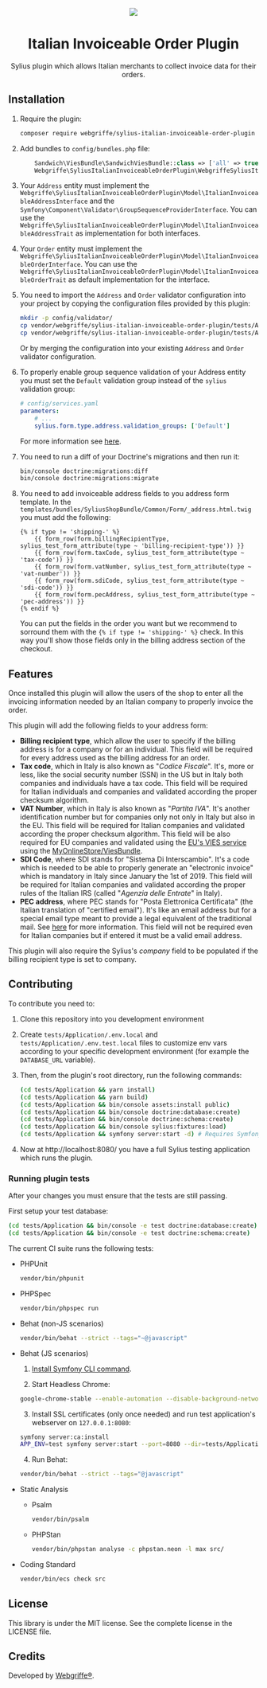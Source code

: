 <p align="center">
    <a href="https://sylius.com" target="_blank">
        <img src="https://demo.sylius.com/assets/shop/img/logo.png" />
    </a>
</p>
<h1 align="center">Italian Invoiceable Order Plugin</h1>

<p align="center">Sylius plugin which allows Italian merchants to collect invoice data for their orders.</p>

## Installation

1. Require the plugin:

   ```bash
   composer require webgriffe/sylius-italian-invoiceable-order-plugin
   ```

2. Add bundles to `config/bundles.php` file:

   ```php
       Sandwich\ViesBundle\SandwichViesBundle::class => ['all' => true],
       Webgriffe\SyliusItalianInvoiceableOrderPlugin\WebgriffeSyliusItalianInvoiceableOrderPlugin::class => ['all' => true],
   ```

3. Your `Address` entity must implement the `Webgriffe\SyliusItalianInvoiceableOrderPlugin\Model\ItalianInvoiceableAddressInterface` and the `Symfony\Component\Validator\GroupSequenceProviderInterface`. You can use the `Webgriffe\SyliusItalianInvoiceableOrderPlugin\Model\ItalianInvoiceableAddressTrait` as implementation for both interfaces.

4. Your `Order` entity must implement the `Webgriffe\SyliusItalianInvoiceableOrderPlugin\Model\ItalianInvoiceableOrderInterface`. You can use the `Webgriffe\SyliusItalianInvoiceableOrderPlugin\Model\ItalianInvoiceableOrderTrait` as default implementation for the interface.

5. You need to import the `Address` and `Order` validator configuration into your project by copying the configuration files provided by this plugin:

   ```bash
   mkdir -p config/validator/
   cp vendor/webgriffe/sylius-italian-invoiceable-order-plugin/tests/Application/config/validator/Address.xml config/validator/
   cp vendor/webgriffe/sylius-italian-invoiceable-order-plugin/tests/Application/config/validator/Order.xml config/validator/
   ```

   Or by merging the configuration into your existing `Address` and `Order` validator configuration.

6. To properly enable group sequence validation of your Address entity you must set the `Default` validation group instead of the `sylius` validation group:

   ```yaml
   # config/services.yaml
   parameters:
       # ...
       sylius.form.type.address.validation_groups: ['Default']
   ```

   For more information see [here](https://symfony.com/doc/current/validation/sequence_provider.html).

7. You need to run a diff of your Doctrine's migrations and then run it:

   ```bash
   bin/console doctrine:migrations:diff
   bin/console doctrine:migrations:migrate
   ```

8. You need to add invoiceable address fields to you address form template. In the `templates/bundles/SyliusShopBundle/Common/Form/_address.html.twig` you must add the following:

   ```twig
   {% if type != 'shipping-' %}
       {{ form_row(form.billingRecipientType, sylius_test_form_attribute(type ~ 'billing-recipient-type')) }}
       {{ form_row(form.taxCode, sylius_test_form_attribute(type ~ 'tax-code')) }}
       {{ form_row(form.vatNumber, sylius_test_form_attribute(type ~ 'vat-number')) }}
       {{ form_row(form.sdiCode, sylius_test_form_attribute(type ~ 'sdi-code')) }}
       {{ form_row(form.pecAddress, sylius_test_form_attribute(type ~ 'pec-address')) }}    
   {% endif %}
   ```

   You can put the fields in the order you want but we recommend to sorround them with the `{% if type != 'shipping-' %}` check. In this way you'll show those fields only in the billing address section of the checkout.

## Features

Once installed this plugin will allow the users of the shop to enter all the invoicing information needed by an Italian company to properly invoice the order.

This plugin will add the following fields to your address form:

* **Billing recipient type**, which allow the user to specify if the billing address is for a company or for an individual. This field will be required for every address used as the billing address for an order.
* **Tax code**, which in Italy is also known as "*Codice Fiscale*". It's, more or less, like the social security number (SSN) in the US but in Italy both companies and individuals have a tax code. This field will be required for Italian individuals and companies and validated according the proper checksum algorithm.
* **VAT Number**, which in Italy is also known as "*Partita IVA*". It's another identification number but for companies only not only in Italy but also in the EU. This field will be required for Italian companies and validated according the proper checksum algorithm. This field will be also required for EU companies and validated using the [EU's VIES service](https://ec.europa.eu/taxation_customs/vies/) using the [MyOnlineStore/ViesBundle](MyOnlineStore/ViesBundle).
* **SDI Code**, where SDI stands for "Sistema Di Interscambio". It's a code which is needed to be able to properly generate an "electronic invoice" which is mandatory in Italy since January the 1st of 2019. This field will be required for Italian companies and validated according the proper rules of the Italian IRS (called "*Agenzia delle Entrate*" in Italy).
* **PEC address**, where PEC stands for "Posta Elettronica Certificata" (the Italian translation of "certified email"). It's like an email address but for a special email type meant to provide a legal equivalent of the traditional mail. See [here](https://en.wikipedia.org/wiki/Certified_email) for more information. This field will not be required even for Italian companies but if entered it must be a valid email address.

This plugin will also require the Sylius's *company* field to be populated if the billing recipient type is set to company.

## Contributing

To contribute you need to:

1. Clone this repository into you development environment

2. Create `tests/Application/.env.local` and `tests/Application/.env.test.local` files to customize env vars according to your specific development environment (for example the `DATABASE_URL` variable).

3. Then, from the plugin's root directory, run the following commands:

   ```bash
   (cd tests/Application && yarn install)
   (cd tests/Application && yarn build)
   (cd tests/Application && bin/console assets:install public)
   (cd tests/Application && bin/console doctrine:database:create)
   (cd tests/Application && bin/console doctrine:schema:create)
   (cd tests/Application && bin/console sylius:fixtures:load)
   (cd tests/Application && symfony server:start -d) # Requires Symfony CLI (https://symfony.com/download)
   ```

4. Now at http://localhost:8080/ you have a full Sylius testing application which runs the plugin.

### Running plugin tests

After your changes you must ensure that the tests are still passing.

First setup your test database:

```bash
(cd tests/Application && bin/console -e test doctrine:database:create)
(cd tests/Application && bin/console -e test doctrine:schema:create)
```

The current CI suite runs the following tests:

  - PHPUnit

    ```bash
    vendor/bin/phpunit
    ```

  - PHPSpec

    ```bash
    vendor/bin/phpspec run
    ```

  - Behat (non-JS scenarios)

    ```bash
    vendor/bin/behat --strict --tags="~@javascript"
    ```

  - Behat (JS scenarios)

    1. [Install Symfony CLI command](https://symfony.com/download).

    2. Start Headless Chrome:
    
      ```bash
      google-chrome-stable --enable-automation --disable-background-networking --no-default-browser-check --no-first-run --disable-popup-blocking --disable-default-apps --allow-insecure-localhost --disable-translate --disable-extensions --no-sandbox --enable-features=Metal --headless --remote-debugging-port=9222 --window-size=2880,1800 --proxy-server='direct://' --proxy-bypass-list='*' http://127.0.0.1
      ```
    
    3. Install SSL certificates (only once needed) and run test application's webserver on `127.0.0.1:8080`:
    
      ```bash
      symfony server:ca:install
      APP_ENV=test symfony server:start --port=8080 --dir=tests/Application/public --daemon
      ```
    
    4. Run Behat:
    
      ```bash
      vendor/bin/behat --strict --tags="@javascript"
      ```
    
  - Static Analysis
  
    - Psalm
    
      ```bash
      vendor/bin/psalm
      ```
      
    - PHPStan
    
      ```bash
      vendor/bin/phpstan analyse -c phpstan.neon -l max src/  
      ```

  - Coding Standard
  
    ```bash
    vendor/bin/ecs check src
    ```

## License

This library is under the MIT license. See the complete license in the LICENSE file.

## Credits

Developed by [Webgriffe®](http://www.webgriffe.com/).
